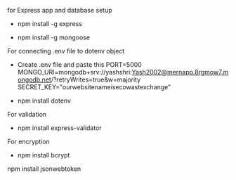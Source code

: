 for Express app and database setup

- npm install -g express

- npm install -g mongoose

For connecting .env file to dotenv object

- Create .env file and paste this
  PORT=5000
  MONGO_URI=mongodb+srv://yashshri:Yash2002@mernapp.8rgmow7.mongodb.net/?retryWrites=true&w=majority
  SECRET_KEY="ourwebsitenameisecowastexchange"

- npm install dotenv

For validation

- npm install express-validator

For encryption

- npm install bcrypt

npm install jsonwebtoken
